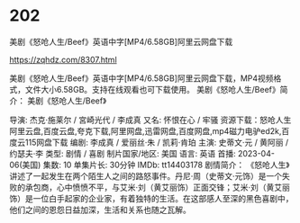 # 202
美剧《怒呛人生/Beef》英语中字[MP4/6.58GB]阿里云网盘下载

https://zqhdz.com/8307.html

美剧《怒呛人生/Beef》英语中字[MP4/6.58GB]阿里云网盘下载，MP4视频格式，文件大小6.58GB。支持在线观看也可下载使用。
美剧《怒呛人生/Beef》简介：
美剧《怒呛人生/Beef》

导演: 杰克·施莱尔 / 宮崎光代 / 李成真
又名: 怀恨在心 / 牢骚
资源下载：怒呛人生阿里云盘,百度云盘,夸克下载,阿里网盘,迅雷网盘,百度网盘,mp4磁力电驴ed2k,百度云115网盘下载
编剧: 李成真 / 爱丽丝·朱 / 凯莉·肯珀
主演: 史蒂文·元 / 黄阿丽 / 约瑟夫·李
类型: 剧情 / 喜剧
制片国家/地区: 美国
语言: 英语
首播: 2023-04-06(美国)
集数: 10
单集片长: 30分钟
IMDb: tt14403178
剧情简介：
《怒呛人生》讲述了一起发生在两个陌生人之间的路怒事件。丹尼·周（史蒂文·元饰）是一个失败的承包商，心中愤愤不平，与艾米·刘（黄艾丽饰）正面交锋；艾米·刘（黄艾丽饰）是一位白手起家的企业家，有着独特的生活。在这部感人至深的黑色喜剧中，他们之间的恩怨日益加深，生活和关系也随之瓦解。
